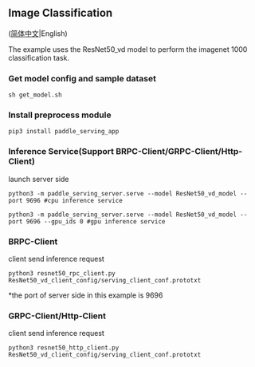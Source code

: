 ## Image Classification

([简体中文](./README_CN.md)|English)

The example uses the ResNet50_vd model to perform the imagenet 1000 classification task.

### Get model config and sample dataset
```
sh get_model.sh
```

### Install preprocess module

```
pip3 install paddle_serving_app
```


### Inference Service(Support BRPC-Client/GRPC-Client/Http-Client)

launch server side
```
python3 -m paddle_serving_server.serve --model ResNet50_vd_model --port 9696 #cpu inference service
```

```
python3 -m paddle_serving_server.serve --model ResNet50_vd_model --port 9696 --gpu_ids 0 #gpu inference service
```

### BRPC-Client
client send inference request
```
python3 resnet50_rpc_client.py ResNet50_vd_client_config/serving_client_conf.prototxt
```
*the port of server side in this example is 9696

### GRPC-Client/Http-Client
client send inference request
```
python3 resnet50_http_client.py ResNet50_vd_client_config/serving_client_conf.prototxt
```
